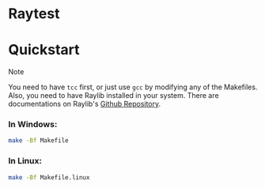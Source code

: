 # Raytest

# Quickstart
> [!NOTE]
> You need to have `tcc` first, or just use `gcc` by modifying any of the Makefiles.
> Also, you need to have Raylib installed in your system. There are documentations on Raylib's [Github Repository](https://github/com/raysan5/raylib).

### In Windows:
```sh
make -Bf Makefile
```

### In Linux:
```sh
make -Bf Makefile.linux
```
